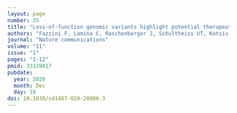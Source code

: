 ```yaml
---
layout: page
number: 35
title: "Loss-of-function genomic variants highlight potential therapeutic targets for cardiovascular disease"
authors: "Fazzini F, Lamina C, Raschenberger J, Schultheiss UT, Kotsis F, Schönherr S, Weissensteiner H, Forer L, Steinbrenner I, Meiselbach H, Bärthlein B, Wanner C, Eckardt KU, Köttgen A, Kronenberg F, GCKD Investigators"
journal: "Nature communications"
volume: "11"
issue: "1"
pages: "1-12"
pmid: 33339817
pubdate:
  year: 2020
  month: Dec
  day: 18
doi: 10.1038/s41467-020-20086-3
---
```

